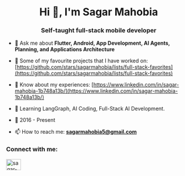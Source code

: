 <h1 align="center">Hi 👋, I'm Sagar Mahobia</h1>
<h3 align="center">Self-taught full-stack mobile developer</h3>
 
- 💬 Ask me about **Flutter, Android, App Development, AI Agents, Planning, and Applications Architecture**

- 📁 Some of my favourite projects that I have worked on: [https://github.com/stars/sagarmahobia/lists/full-stack-favorites](https://github.com/stars/sagarmahobia/lists/full-stack-favorites)

- 📄 Know about my experiences: [https://www.linkedin.com/in/sagar-mahobia-1b748a13b/](https://www.linkedin.com/in/sagar-mahobia-1b748a13b/)

- 📖 Learning LangGraph, AI Coding, Full-Stack AI Development.  
 
- 📆 2016 - Present

- 📫 How to reach me: **sagarmahobia5@gmail.com**

<h3 align="left">Connect with me:</h3>
<p align="left">

<a href="https://linkedin.com/in/sagar-mahobia-1b748a13b" target="blank"><img align="center" src="https://raw.githubusercontent.com/rahuldkjain/github-profile-readme-generator/master/src/images/icons/Social/linked-in-alt.svg" alt="sagar-mahobia-1b748a13b" height="30" width="40" /></a>
</p>

 
 
